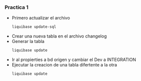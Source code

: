 


### Practica 1

- Primero actualizar el archivo
    ```bash
    liquibase update-sql
    ```
- Crear una nueva tabla en el archivo changelog
- Generar la tabla
    ```bash 
    liquibase update
    ```
- Ir al propierties  a bd origen y cambiar el Dev a INTEGRATION
- Ejecutar la creacion de una tabla difertente a la otra
    ```bash 
    liquibase update
    ```